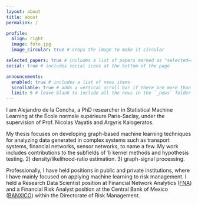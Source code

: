 ```yaml
---
layout: about
title: about
permalink: /

profile:
  align: right
  image: foto.jpg
  image_circular: true # crops the image to make it circular

selected_papers: true # includes a list of papers marked as "selected={true}"
social: true # includes social icons at the bottom of the page

announcements:
  enabled: true # includes a list of news items
  scrollable: true # adds a vertical scroll bar if there are more than 3 news items
  limit: 5 # leave blank to include all the news in the `_news` folder
---
```


I am Alejandro de la Concha, a PhD researcher in Statistical Machine Learning at the École normale supérieure Paris-Saclay, under the supervision of Prof. Nicolas Vayatis and Argyris Kalogeratos. 

My thesis focuses on developing graph-based machine learning techniques for analyzing data generated in complex systems such as transport systems, financial networks, sensor networks, to name a few. My work includes contributions to the subfields of 1) kernel methods and hypothesis testing. 2) density/likelihood-ratio estimation. 3) graph-signal processing. 

Professionally, I have held positions in public and private institutions, where I have mainly focused on applying machine learning to risk management. I held a Research Data Scientist position at Financial Network Analytics ([FNA](https://fna.fi/)) and a Financial Risk Analyst position at the Central Bank of Mexico ([BANXICO](https://www.banxico.org.mx/indexen.html)) within the Directorate of Risk Management. 
